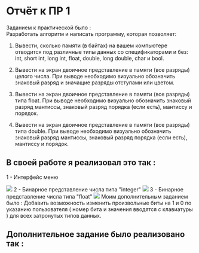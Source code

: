 # Отчёт к ПР 1  
Заданием к практической было :  
Разработать алгоритм и написать программу, которая позволяет:

1) Вывести, сколько памяти (в байтах) на вашем компьютере отводится под различные типы данных со спецификаторами и без: int, short int, long int, float, double, long double, char и bool.

2) Вывести на экран двоичное представление в памяти (все разряды) целого числа. При выводе необходимо визуально обозначить знаковый разряд и значащие разряды отступами или цветом.

3) Вывести на экран двоичное представление в памяти (все разряды) типа float. При выводе необходимо визуально обозначить знаковый разряд мантиссы, знаковый разряд порядка (если есть), мантиссу и порядок.

4) Вывести на экран двоичное представление в памяти (все разряды) типа double. При выводе необходимо визуально обозначить знаковый разряд мантиссы, знаковый разряд порядка (если есть), мантиссу и порядок.  
## В своей работе я реализовал это так :  
1 - Интерфейс меню
<html>
<img src="https://sun9-36.userapi.com/impg/RAqq1iRPQCyRd6uiBTmNDs2iwGcJWj2f1g-noA/3i5CwY9p-co.jpg?size=993x492&quality=96&proxy=1&sign=d492b25eaa7ce3335949ad4a3edc0b17&type=album">
</html>  
2 - Бинарное представление числа типа "integer"  
<html>
<img src="https://sun9-5.userapi.com/impg/Zb5xLwL_62A9RN3zJMFm8F8etiCW9FU6lul6Ug/j52evMNLod4.jpg?size=888x372&quality=96&proxy=1&sign=27f7abbd42b404dc79c360b8ba8173aa&type=album">
</html>  
3 - Бинарное представление числа типа "float"  
<html>
<img src="https://sun9-31.userapi.com/impg/4dpwDDDCa59erMotYLyo7rE-txq3JEbChBruSw/Q6KPmWuwhxU.jpg?size=969x470&quality=96&proxy=1&sign=209754747b6923681d1596c4bcbaec9a&type=album">
</html>  
Моим дополнительным заданием было :
Добавить возможность изменить произвольные биты на 1 и 0 по указанию пользователя ( номер бита и значения вводятся с клавиатуры ) для всех затронутых типов данных.

## Дополнительное задание было реализовано так :
